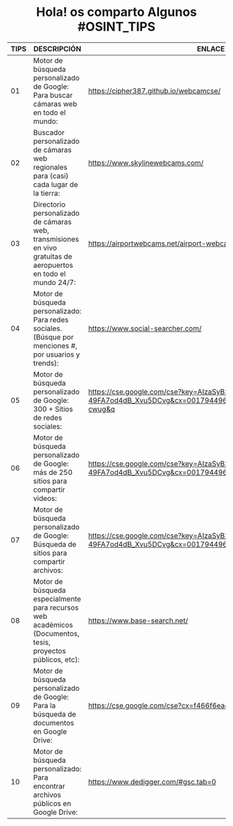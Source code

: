 
<div id="badges"align="center">
<h1>
  Hola! os comparto Algunos #OSINT_TIPS
   </h1>
</div>

| TIPS  | DESCRIPCIÓN | ENLACE |
| ------------- | ------------- |------------- |
| 01 | Motor de búsqueda personalizado de Google: Para buscar cámaras web en todo el mundo: | https://cipher387.github.io/webcamcse/  |
| 02 | Buscador personalizado de cámaras web regionales para (casi) cada lugar de la tierra: | https://www.skylinewebcams.com/ | 
| 03 | Directorio personalizado de cámaras web, transmisiones en vivo gratuitas de aeropuertos en todo el mundo 24/7:| https://airportwebcams.net/airport-webcams-by-country/ | 
| 04 | Motor de búsqueda personalizado: Para redes sociales. (Búsque por menciones #, por usuarios y trends): | https://www.social-searcher.com/| 
| 05 | Motor de búsqueda personalizado de Google: 300 + Sitios de redes sociales: | https://cse.google.com/cse?key=AIzaSyB2lwQuNzUsRTH-49FA7od4dB_Xvu5DCvg&cx=001794496531944888666:iyxger-cwug&q | 
| 06 | Motor de búsqueda personalizado de Google: más de 250 sitios para compartir videos: | https://cse.google.com/cse?key=AIzaSyB2lwQuNzUsRTH-49FA7od4dB_Xvu5DCvg&cx=001794496531944888666:hn5bcrszfhe&q | 
| 07 | Motor de búsqueda personalizado de Google: Búsqueda de sitios para compartir archivos:| https://cse.google.com/cse?key=AIzaSyB2lwQuNzUsRTH-49FA7od4dB_Xvu5DCvg&cx=001794496531944888666:hn5bcrszfhe&q| 
| 08 | Motor de búsqueda especialmente para recursos web académicos (Documentos, tesis, proyectos públicos, etc):| https://www.base-search.net/| 
| 09 | Motor de búsqueda personalizado de Google: Para la búsqueda de documentos en Google Drive:| https://cse.google.com/cse?cx=f466f6ea4886845d1| 
| 10 | Motor de búsqueda personalizado: Para encontrar archivos públicos en Google Drive:| https://www.dedigger.com/#gsc.tab=0| 












